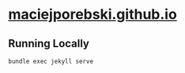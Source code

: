 # [maciejporebski.github.io](https://maciejporebski.github.io)

## Running Locally

```bash
bundle exec jekyll serve
```